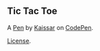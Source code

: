 Tic Tac Toe
-----------


A [Pen](https://codepen.io/Kais120/pen/gObzGwW) by [Kaissar](https://codepen.io/Kais120) on [CodePen](https://codepen.io).

[License](https://codepen.io/Kais120/pen/gObzGwW/license).